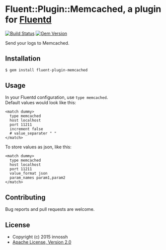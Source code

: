 # Fluent::Plugin::Memcached, a plugin for [Fluentd](http://www.fluentd.org)

[![Build Status](https://travis-ci.org/innossh/fluent-plugin-memcached.svg?branch=master)](https://travis-ci.org/innossh/fluent-plugin-memcached)
[![Gem Version](https://badge.fury.io/rb/fluent-plugin-memcached.svg)](https://badge.fury.io/rb/fluent-plugin-memcached)

Send your logs to Memcached.

## Installation

```sh
$ gem install fluent-plugin-memcached
```

## Usage

In your Fluentd configuration, use `type memcached`.  
Default values would look like this:

```
<match dummy>
  type memcached
  host localhost
  port 11211
  increment false
  # value_separater " "
</match>
```

To store values as json, like this:

```
<match dummy>
  type memcached
  host localhost
  port 11211
  value_format json
  param_names param1,param2
</match>
```

## Contributing

Bug reports and pull requests are welcome.

## License

- Copyright (c) 2015 innossh
- [Apache License, Version 2.0](http://www.apache.org/licenses/LICENSE-2.0)
